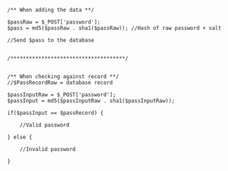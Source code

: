 	/** When adding the data **/
	
	$passRaw = $_POST['password'];
	$pass = md5($passRaw . sha1($passRaw)); //Hash of raw password + salt
	
	//Send $pass to the database
	
	
	/*************************************/
	
	
	/** When checking against record **/
	//$PassRecordRaw = database record
	
	$passInputRaw = $_POST['password'];
	$passInput = md5($passInputRaw . sha1($passInputRaw));
	
	if($passInput == $passRecord) {
	
		//Valid password
		
	} else {
	
		//Invalid password
	
	}